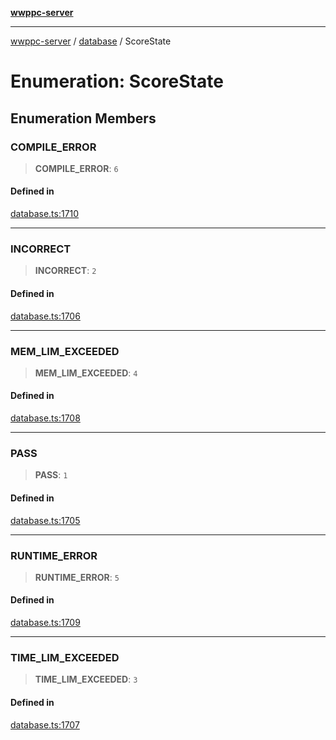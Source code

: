 [**wwppc-server**](../../README.md)

***

[wwppc-server](../../modules.md) / [database](../README.md) / ScoreState

# Enumeration: ScoreState

## Enumeration Members

### COMPILE\_ERROR

> **COMPILE\_ERROR**: `6`

#### Defined in

[database.ts:1710](https://github.com/WWPPC/WWPPC-server/blob/893fab4901e205d136b5570c7c0b518b74b2e9d9/src/database.ts#L1710)

***

### INCORRECT

> **INCORRECT**: `2`

#### Defined in

[database.ts:1706](https://github.com/WWPPC/WWPPC-server/blob/893fab4901e205d136b5570c7c0b518b74b2e9d9/src/database.ts#L1706)

***

### MEM\_LIM\_EXCEEDED

> **MEM\_LIM\_EXCEEDED**: `4`

#### Defined in

[database.ts:1708](https://github.com/WWPPC/WWPPC-server/blob/893fab4901e205d136b5570c7c0b518b74b2e9d9/src/database.ts#L1708)

***

### PASS

> **PASS**: `1`

#### Defined in

[database.ts:1705](https://github.com/WWPPC/WWPPC-server/blob/893fab4901e205d136b5570c7c0b518b74b2e9d9/src/database.ts#L1705)

***

### RUNTIME\_ERROR

> **RUNTIME\_ERROR**: `5`

#### Defined in

[database.ts:1709](https://github.com/WWPPC/WWPPC-server/blob/893fab4901e205d136b5570c7c0b518b74b2e9d9/src/database.ts#L1709)

***

### TIME\_LIM\_EXCEEDED

> **TIME\_LIM\_EXCEEDED**: `3`

#### Defined in

[database.ts:1707](https://github.com/WWPPC/WWPPC-server/blob/893fab4901e205d136b5570c7c0b518b74b2e9d9/src/database.ts#L1707)
